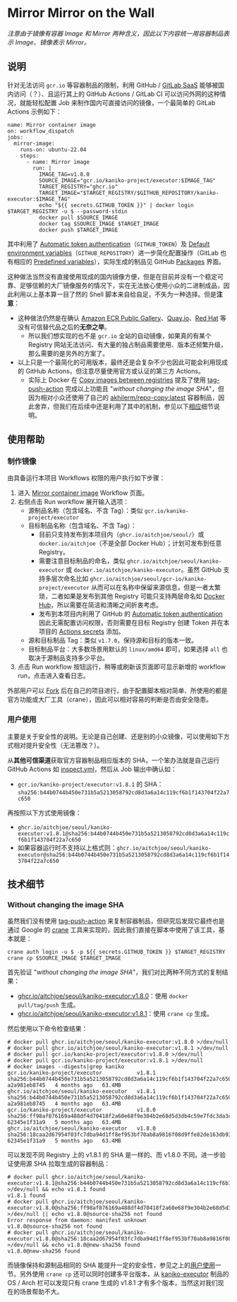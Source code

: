 # Mirror Mirror on the Wall

_注意由于镜像有容器 Image 和 Mirror 两种含义，因此以下内容统一用容器制品表示 Image、镜像表示 Mirror。_

## 说明

针对无法访问 `gcr.io` 等容器制品的限制，利用 GitHub / [GitLab SaaS](https://docs.gitlab.com/ee/subscriptions/gitlab_com/) 能够被国内访问（？）、且运行其上的 GitHub Actions / GitLab CI 可以访问外网的这种情况，就能轻松配置 Job 来制作国内可直接访问的镜像，一个最简单的 GitLab Actions 示例如下：

```
name: Mirror container image
on: workflow_dispatch
jobs:
  mirror-image:
    runs-on: ubuntu-22.04
    steps:
      - name: Mirror image
        run: |
          IMAGE_TAG=v1.8.0
          SOURCE_IMAGE="gcr.io/kaniko-project/executor:$IMAGE_TAG"
          TARGET_REGISTRY="ghcr.io"
          TARGET_IMAGE="$TARGET_REGISTRY/$GITHUB_REPOSITORY/kaniko-executor:$IMAGE_TAG"
          echo "${{ secrets.GITHUB_TOKEN }}" | docker login $TARGET_REGISTRY -u $ --password-stdin
          docker pull $SOURCE_IMAGE
          docker tag $SOURCE_IMAGE $TARGET_IMAGE
          docker push $TARGET_IMAGE
```

其中利用了 [Automatic token authentication](https://docs.github.com/en/actions/security-guides/automatic-token-authentication)（`GITHUB_TOKEN`）及 [Default environment variables](https://docs.github.com/en/actions/learn-github-actions/environment-variables#default-environment-variables)（`GITHUB_REPOSITORY`）进一步简化配置操作（GitLab 也有相应的 [Predefined variables](https://docs.gitlab.com/ee/ci/variables/predefined_variables.html)），实际生成的制品见 GitHub [Packages](https://github.com/aitchjoe?tab=packages&repo_name=seoul) 界面。

这种做法当然没有直接使用现成的国内镜像方便，但是在目前并没有一个稳定可靠、足够信赖的大厂镜像服务的情况下，实在无法放心使用小众的二进制成品，因此利用以上基本算一目了然的 Shell 脚本来自给自足，不失为一种选择。但是**注意**：

* 这种做法仍然是在确认 [Amazon ECR Public Gallery](https://gallery.ecr.aws/)、[Quay.io](https://quay.io/)、[Red Hat](https://catalog.redhat.com/software/containers/explore) 等没有可信替代品之后的**无奈之举**。
  * 所以我们想实现的也不是 `gcr.io` 全站的自动镜像，如果真的有某个 Registry 网站无法访问、有大量的独占制品需要使用、版本还频繁升级，那么需要的是另外的方案了。
* 以上只是一个最简化的可用版本，最终还是会复杂不少也因此可能会利用现成的 GitHub Actions，但注意尽量使用官方或认证的第三方 Actions。
  * 实际上 Docker 在 [Copy images between registries](https://github.com/docker/build-push-action/blob/master/docs/advanced/copy-between-registries.md) 提及了使用 [tag-push-action](https://github.com/akhilerm/tag-push-action) 完成以上功能且 "_without changing the image SHA_"，但因为相对小众还使用了自己的 [akhilerm/repo-copy:latest](https://github.com/akhilerm/tag-push-action/blob/v2.0.0/src/main.ts#L32) 容器制品，因此舍弃，但我们在后续中还是利用了其中的机制，参见以下[相应](#without-changing-the-image-sha)细节说明。

## 使用帮助

### 制作镜像

由具备运行本项目 Workflows 权限的用户执行如下步骤：

1. 进入 [Mirror container image](https://github.com/aitchjoe/seoul/actions/workflows/mirror.yml) Workflow 页面。
1. 右侧点击 Run workflow 展开输入选项：
   * 源制品名称（包含域名、不含 Tag）：类似 `gcr.io/kaniko-project/executor`
   * 目标制品名称（包含域名、不含 Tag）：
     * 目前只支持发布到本项目内（`ghcr.io/aitchjoe/seoul/`）或 `docker.io/aitchjoe`（不是全部 Docker Hub）；计划可发布到任意 Registry。
     * 需要注意目标制品的命名，类似 `ghcr.io/aitchjoe/seoul/kaniko-executor` 或 `docker.io/aitchjoe/kaniko-executor`。虽然 GitHub 支持多层次命名比如 `ghcr.io/aitchjoe/seoul/gcr-io/kaniko-project/executor` 从而可以在名称中保留来源信息，但是一者太繁琐，二者如果是发布到其他 Registry 可能只支持两层命名如 [Docker Hub](https://docs.docker.com/docker-hub/repos/)，所以需要在简洁和清晰之间折衷考虑。
     * 发布到本项目内利用了 GitHub 的 [Automatic token authentication](https://docs.github.com/en/actions/security-guides/automatic-token-authentication) 因此无需配置访问权限，否则需要在目标 Registry 创建 Token 并在本项目的 [Actions secrets](https://github.com/aitchjoe/seoul/settings/secrets/actions) 添加。
   * 源和目标制品 Tag：类似 `v1.7.0`，保持源和目标的版本一致。
   * 目标制品平台：大多数场景用默认的 `linux/amd64` 即可，如果选择 `all` 也取决于源制品支持多少平台。
1. 点击 Run workflow 按钮运行，稍等或刷新该页面即可显示新增的 workflow run，点击进入查看日志。

外部用户可以 [Fork](https://github.com/aitchjoe/seoul/fork) 后在自己的项目进行，由于配置脚本相对简单、所使用的都是官方功能或大厂工具（crane），因此可以相对容易的判断是否由安全隐患。

### 用户使用

主要是关于安全性的说明。无论是自己创建、还是别的小众镜像，可以使用如下方式相对提升安全性（无法篡改？）。

从**其他可信渠道**获取官方容器制品相应版本的 SHA，一个笨办法就是自己运行 GitHub Actions 如 [inspect.yml](.github/workflows/inspect.yml)，然后从 Job 输出中确认如：

* `gcr.io/kaniko-project/executor:v1.8.1` 的 SHA：`sha256:b44b0744b450e731b5a5213058792cd8d3a6a14c119cf6b1f143704f22a7c650`

再按照以下方式使用镜像：

* `ghcr.io/aitchjoe/seoul/kaniko-executor:v1.8.1@sha256:b44b0744b450e731b5a5213058792cd8d3a6a14c119cf6b1f143704f22a7c650`
* 如果容器运行时不支持以上格式则：`ghcr.io/aitchjoe/seoul/kaniko-executor@sha256:b44b0744b450e731b5a5213058792cd8d3a6a14c119cf6b1f143704f22a7c650`

## 技术细节

### Without changing the image SHA

虽然我们没有使用 [tag-push-action](https://github.com/akhilerm/tag-push-action) 来复制容器制品，但研究后发现它最终也是通过 Google 的 [crane](https://github.com/google/go-containerregistry/tree/main/cmd/crane) 工具来实现的，因此我们直接在脚本中使用了该工具，基本就是：

```
crane auth login -u $ -p ${{ secrets.GITHUB_TOKEN }} $TARGET_REGISTRY
crane cp $SOURCE_IMAGE $TARGET_IMAGE
```

首先验证 "_without changing the image SHA_"，我们对比两种不同方式的复制结果：

* [ghcr.io/aitchjoe/seoul/kaniko-executor:v1.8.0](https://github.com/aitchjoe/seoul/pkgs/container/seoul%2Fkaniko-executor/39249057?tag=v1.8.0)：使用 `docker pull/tag/push` 生成。
* [ghcr.io/aitchjoe/seoul/kaniko-executor:v1.8.1](https://github.com/aitchjoe/seoul/pkgs/container/seoul%2Fkaniko-executor/39249752?tag=v1.8.1)：使用 `crane cp` 生成。

然后使用以下命令检查结果：

```
# docker pull ghcr.io/aitchjoe/seoul/kaniko-executor:v1.8.0 >/dev/null
# docker pull ghcr.io/aitchjoe/seoul/kaniko-executor:v1.8.1 >/dev/null
# docker pull gcr.io/kaniko-project/executor:v1.8.0 >/dev/null
# docker pull gcr.io/kaniko-project/executor:v1.8.1 >/dev/null
# docker images --digests|grep kaniko
gcr.io/kaniko-project/executor           v1.8.1      sha256:b44b0744b450e731b5a5213058792cd8d3a6a14c119cf6b1f143704f22a7c650   a2a981eb8745   4 months ago   63.4MB
ghcr.io/aitchjoe/seoul/kaniko-executor   v1.8.1      sha256:b44b0744b450e731b5a5213058792cd8d3a6a14c119cf6b1f143704f22a7c650   a2a981eb8745   4 months ago   63.4MB
gcr.io/kaniko-project/executor           v1.8.0      sha256:ff98af876169a488df4d70418f2a60e68f9e304b2e68d5d3db4c59e7fdc3da3c   62345e1f31a9   5 months ago   63.4MB
ghcr.io/aitchjoe/seoul/kaniko-executor   v1.8.0      sha256:18caa2d67954f03fc7dba94d1ff8ef953bf70ab8a9816f08d9ffe82de163db93   62345e1f31a9   5 months ago   63.4MB
```

可以发现不同 Registry 上的 v1.8.1 的 SHA 是一样的、而 v1.8.0 不同。进一步验证使用源 SHA 拉取生成的容器制品：

```
# docker pull ghcr.io/aitchjoe/seoul/kaniko-executor:v1.8.1@sha256:b44b0744b450e731b5a5213058792cd8d3a6a14c119cf6b1f143704f22a7c650 >/dev/null && echo v1.8.1 found
v1.8.1 found
# docker pull ghcr.io/aitchjoe/seoul/kaniko-executor:v1.8.0@sha256:ff98af876169a488df4d70418f2a60e68f9e304b2e68d5d3db4c59e7fdc3da3c >/dev/null || echo v1.8.0@source-sha256 not found
Error response from daemon: manifest unknown
v1.8.0@source-sha256 not found
# docker pull ghcr.io/aitchjoe/seoul/kaniko-executor:v1.8.0@sha256:18caa2d67954f03fc7dba94d1ff8ef953bf70ab8a9816f08d9ffe82de163db93 >/dev/null && echo v1.8.0@new-sha256 found
v1.8.0@new-sha256 found
```

而镜像保持和源制品相同的 SHA 能提升一定的安全性，参见之上的[用户使用](#用户使用)一节。另外使用 `crane cp` 还可以同时创建多平台版本，从 [kaniko-executor](https://github.com/aitchjoe/seoul/pkgs/container/seoul%2Fkaniko-executor) 制品的 OS / Arch  栏可以发现只有 crane 生成的 v1.8.1 才有多个版本，当然这对我们现在的场景帮助不大。


